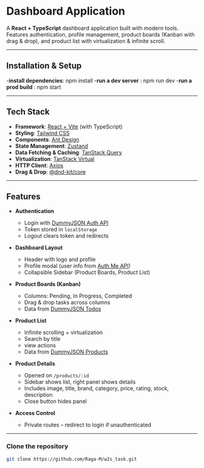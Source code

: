 #  Dashboard Application

A **React + TypeScript** dashboard application built with modern tools.  
Features authentication, profile management, product boards (Kanban with drag & drop), and product list with virtualization & infinite scroll.

---
## Installation & Setup
   -**install dependencies**: npm install
   -**run a dev server** : npm run dev
   -**run a prod build** : npm start
 
---
## Tech Stack

- **Framework**: [React + Vite](https://vitejs.dev/) (with TypeScript)
- **Styling**: [Tailwind CSS](https://tailwindcss.com/)
- **Components**: [Ant Design](https://ant.design/)
- **State Management**: [Zustand](https://github.com/pmndrs/zustand)
- **Data Fetching & Caching**: [TanStack Query](https://tanstack.com/query)
- **Virtualization**: [TanStack Virtual](https://tanstack.com/virtual)
- **HTTP Client**: [Axios](https://axios-http.com/)
- **Drag & Drop**: [@dnd-kit/core](https://dndkit.com/)

---

## Features

- **Authentication**
  - Login with [DummyJSON Auth API](https://dummyjson.com/docs/auth#auth-login)
  - Token stored in `localStorage`
  - Logout clears token and redirects

- **Dashboard Layout**
  - Header with logo and profile
  - Profile modal (user info from [Auth Me API](https://dummyjson.com/docs/auth#auth-me))
  - Collapsible Sidebar (Product Boards, Product List)

- **Product Boards (Kanban)**
  - Columns: Pending, In Progress, Completed
  - Drag & drop tasks across columns
  - Data from [DummyJSON Todos](https://dummyjson.com/docs/todos#todos-all)

- **Product List**
  - Infinite scrolling + virtualization
  - Search by title
  - view actions
  - Data from [DummyJSON Products](https://dummyjson.com/docs/products#products-all)

- **Product Details**
  - Opened on `/products/:id`
  - Sidebar shows list, right panel shows details
  - Includes image, title, brand, category, price, rating, stock, description
  - Close button hides panel

- **Access Control**
  - Private routes – redirect to login if unauthenticated

---


### Clone the repository
```bash
git clone https://github.com/Raga-M/w2s_task.git
